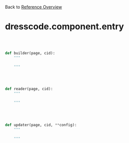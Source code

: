 
Back to [Reference Overview](https://github.com/pyrustic/dresscode/blob/master/docs/reference/README.md)

# dresscode.component.entry



<br>


```python

def builder(page, cid):
    """
    
    """

```

<br>

```python

def reader(page, cid):
    """
    
    """

```

<br>

```python

def updater(page, cid, **config):
    """
    
    """

```

